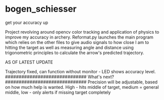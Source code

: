 # bogen_schiesser
get your accuracy up

Project revolving around opencv color tracking and application of physics to improve my 
accuracy in archery. Reformat.py launches the main program which relies on the other files to 
give audio signals to how close I am to hitting the target as well as measuring angle and distance
using trigonometric principles to calculate the arrow's predicted trajectory. 

AS OF LATEST UPDATE

Trajectory fixed, can function without monitor - LED shows accuracy level. 
##############################
What's next? 
##############################
Precision will be adjustable, based on how much help is wanted. High - hits middle of target, medium = general middle, low - only alerts if missing target completely
